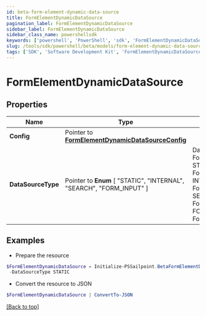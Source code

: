 ```yaml
---
id: beta-form-element-dynamic-data-source
title: FormElementDynamicDataSource
pagination_label: FormElementDynamicDataSource
sidebar_label: FormElementDynamicDataSource
sidebar_class_name: powershellsdk
keywords: ['powershell', 'PowerShell', 'sdk', 'FormElementDynamicDataSource'] 
slug: /tools/sdk/powershell/beta/models/form-element-dynamic-data-source
tags: ['SDK', 'Software Development Kit', 'FormElementDynamicDataSource']
---
```



# FormElementDynamicDataSource

## Properties

Name | Type | Description | Notes
------------ | ------------- | ------------- | -------------
**Config** |  Pointer to [**FormElementDynamicDataSourceConfig**](form-element-dynamic-data-source-config) |  | [optional] 
**DataSourceType** |  Pointer to  **Enum** [  "STATIC",    "INTERNAL",    "SEARCH",    "FORM_INPUT" ] | DataSourceType is a FormElementDataSourceType value STATIC FormElementDataSourceTypeStatic INTERNAL FormElementDataSourceTypeInternal SEARCH FormElementDataSourceTypeSearch FORM_INPUT FormElementDataSourceTypeFormInput | [optional] 

## Examples

- Prepare the resource
```powershell
$FormElementDynamicDataSource = Initialize-PSSailpoint.BetaFormElementDynamicDataSource  -Config null `
 -DataSourceType STATIC
```

- Convert the resource to JSON
```powershell
$FormElementDynamicDataSource | ConvertTo-JSON
```


[[Back to top]](#) 

